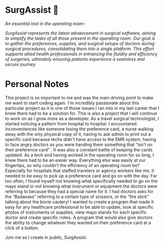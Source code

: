 # SurgAssist 💉
<i>
An essential tool in the operating room-<p>
SurgAssist represents the latest advancement in surgical software, aiming to simplify the tasks of all those present in the operating room. 
Our goal is to gather the preferences, supplies, and surgical setups of doctors during surgical procedures, consolidating them into a single platform. 
This effort supports allied health professionals in enhancing the fluidity and efficiency of surgeries, ultimately ensuring patients experience a seamless and secure journey.</i>

# Personal Notes
This project is so important to me and was the main driving point to make me want to start coding again. I'm incredibly passionate about this particular project as it is one of those issues I ran into in my last career that I knew there had to be a solution for. This is also a project that I will continue to work on as I grow more as a developer. As a travel surgical technologist, I started noticing a pattern from hospital to hospital. I encountered inconveniences like someone losing the preference card, a nurse walking away with the only physical copy of it, having to ask admin to print out a specific card because techs didn't have access to the EMR system, having to face angry doctors as you were handing them something that “isn’t on their preference card” . It was also a constant battle of keeping the cards updated. As a tech and having worked in the operating room for so long, I knew there had to be an easier way. Everything else was easily at our fingertips, so why couldn’t the efficiency of an operating room be? Especially for hospitals that staffed travelers or agency workers like me, it needed to be easy to pick up a preference card and go on with the day. Far too often, I found myself not knowing what specifically needed to go on the mayo stand or not knowing what instrument or equipment the doctors were referring to because they had a special name for it. I had doctors asks for the “Badasses” referring to a certain type of scissors, or the “fire stick” talking about the bovie cautery! I wanted to create a program that made it easy for any healthcare professional to be able to update, look at specific photos of instruments or supplies, view mayo stands for each specific doctor and create specific notes. A program that would also give doctors the ability to change whatever they wanted on their preference card at a click of a button. 

Join me as I create in public, SurgAssist. 

       
